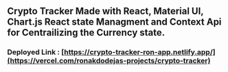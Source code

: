 ## Crypto Tracker Made with React, Material UI, Chart.js React state Managment and Context Api for Centrailizing the Currency state.

### Deployed Link : [https://crypto-tracker-ron-app.netlify.app/](https://vercel.com/ronakdodejas-projects/crypto-tracker)
